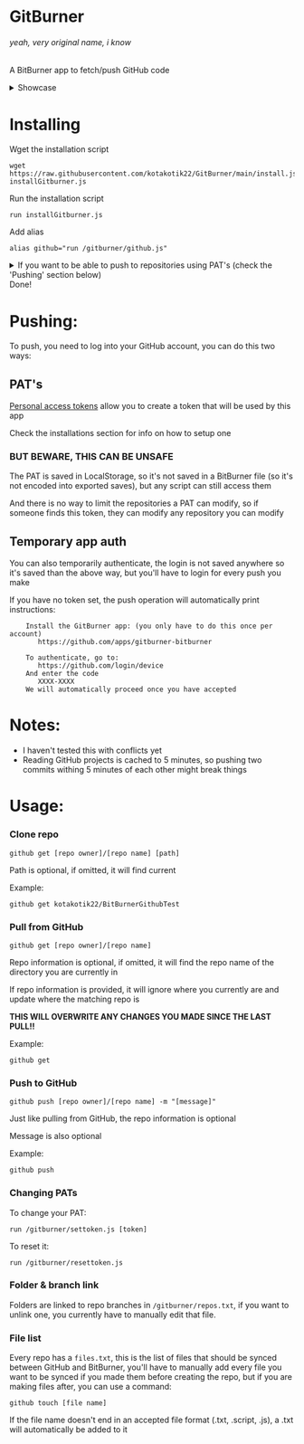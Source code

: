 # GitBurner
###### yeah, very original name, i know
A BitBurner app to fetch/push GitHub code

<details>
  <summary>Showcase</summary>
  
  https://user-images.githubusercontent.com/61428759/147832588-fbac1738-9bba-46e5-9fde-a6ae7ebc5aa7.mp4
</details>

# Installing

Wget the installation script
```
wget https://raw.githubusercontent.com/kotakotik22/GitBurner/main/install.js installGitburner.js
```
Run the installation script
```
run installGitburner.js
```
Add alias
```
alias github="run /gitburner/github.js"
```
<details>
  <summary>If you want to be able to push to repositories using PAT's (check the 'Pushing' section below)</summary>
  
  If you want to be able to push, you need to use a [personal access token](https://docs.github.com/en/authentication/keeping-your-account-and-data-secure/creating-a-personal-access-token) 
  with public repo enabled
  
  This token is saved in the localstorage so it's not encoded into exported saves, but beware it's still not the most safe place to store tokens (it can be accessed by any script you run, for example)
  
  ```
  run /gitburner/settoken.js [your personal access token here]
  ```
</details>
Done!

# Pushing:
To push, you need to log into your GitHub account, you can do this two ways:

## PAT's
[Personal access tokens](https://docs.github.com/en/authentication/keeping-your-account-and-data-secure/creating-a-personal-access-token)
allow you to create a token that will be used by this app

Check the installations section for info on how to setup one

### **BUT BEWARE, THIS CAN BE UNSAFE**

The PAT is saved in LocalStorage, so it's not saved in a BitBurner file (so it's not encoded into exported saves), but any script can still access them

And there is no way to limit the repositories a PAT can modify, so if someone finds this token, they can modify any repository you can modify

## Temporary app auth
You can also temporarily authenticate, the login is not saved anywhere so it's saved than the above way, but you'll have to login for every push you make

If you have no token set, the push operation will automatically print instructions:

```
	Install the GitBurner app: (you only have to do this once per account)
	   https://github.com/apps/gitburner-bitburner

	To authenticate, go to:
	   https://github.com/login/device
	And enter the code
	   XXXX-XXXX
	We will automatically proceed once you have accepted
```

# Notes:
* I haven't tested this with conflicts yet
* Reading GitHub projects is cached to 5 minutes, so pushing two commits withing 5 minutes of each other might break things

# Usage:

### Clone repo
```
github get [repo owner]/[repo name] [path]
```
Path is optional, if omitted, it will find current

Example:
```
github get kotakotik22/BitBurnerGithubTest
```
### Pull from GitHub
```
github get [repo owner]/[repo name]
```
Repo information is optional, if omitted, it will find the repo name of the directory you are currently in

If repo information is provided, it will ignore where you currently are and update where the matching repo is

**THIS WILL OVERWRITE ANY CHANGES YOU MADE SINCE THE LAST PULL!!**

Example:
```
github get
```
### Push to GitHub
```
github push [repo owner]/[repo name] -m "[message]"
```
Just like pulling from GitHub, the repo information is optional

Message is also optional

Example:
```
github push
```
### Changing PATs
To change your PAT:
```
run /gitburner/settoken.js [token]
```
To reset it:
```
run /gitburner/resettoken.js
```
### Folder & branch link
Folders are linked to repo branches in ``/gitburner/repos.txt``, if you want to unlink one, you currently have to manually edit that file.
### File list
Every repo has a ``files.txt``, this is the list of files that should be synced between GitHub and BitBurner, you'll have to manually add every file you want to be synced if you made them before creating the repo, but if you are making files after, you can use a command:
```
github touch [file name]
```
If the file name doesn't end in an accepted file format (.txt, .script, .js), a .txt will automatically be added to it
